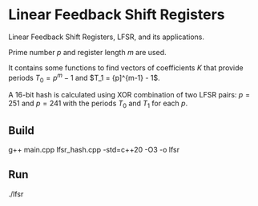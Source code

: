 # Linear Feedback Shift Registers
Linear Feedback Shift Registers, LFSR, and its applications.

Prime number $p$ and register length $m$ are used.

It contains some functions to find vectors of coefficients $K$ that provide periods $T_0 = {p}^{m} - 1$ and $T_1 = {p]^{m-1} - 1$.

A 16-bit hash is calculated using XOR combination of two LFSR pairs: $p = 251$ and $p = 241$ with the periods $T_0$ and $T_1$ for each $p$.

## Build
g++ main.cpp lfsr_hash.cpp -std=c++20 -O3 -o lfsr
## Run
./lfsr
